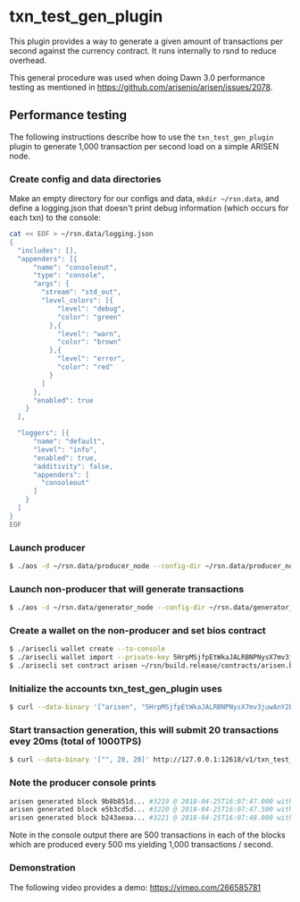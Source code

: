 # txn\_test\_gen\_plugin

This plugin provides a way to generate a given amount of transactions per second against the currency contract. It runs internally to rsnd to reduce overhead.

This general procedure was used when doing Dawn 3.0 performance testing as mentioned in https://github.com/arisenio/arisen/issues/2078.

## Performance testing

The following instructions describe how to use the `txn_test_gen_plugin` plugin to generate 1,000 transaction per second load on a simple ARISEN node.

### Create config and data directories
Make an empty directory for our configs and data, `mkdir ~/rsn.data`, and define a logging.json that doesn't print debug information (which occurs for each txn) to the console:
```bash
cat << EOF > ~/rsn.data/logging.json
{
  "includes": [],
  "appenders": [{
      "name": "consoleout",
      "type": "console",
      "args": {
        "stream": "std_out",
        "level_colors": [{
            "level": "debug",
            "color": "green"
          },{
            "level": "warn",
            "color": "brown"
          },{
            "level": "error",
            "color": "red"
          }
        ]
      },
      "enabled": true
    }
  ],

  "loggers": [{
      "name": "default",
      "level": "info",
      "enabled": true,
      "additivity": false,
      "appenders": [
        "consoleout"
      ]
    }
  ]
}
EOF
```

### Launch producer
```bash
$ ./aos -d ~/rsn.data/producer_node --config-dir ~/rsn.data/producer_node -l ~/rsn.data/logging.json --http-server-address "" -p arisen -e
```

### Launch non-producer that will generate transactions
```bash
$ ./aos -d ~/rsn.data/generator_node --config-dir ~/rsn.data/generator_node -l ~/rsn.data/logging.json --plugin arisen::txn_test_gen_plugin --plugin arisen::chain_api_plugin --p2p-peer-address localhost:6620 --p2p-listen-endpoint localhost:5555
```

### Create a wallet on the non-producer and set bios contract
```bash
$ ./arisecli wallet create --to-console
$ ./arisecli wallet import --private-key 5HrpMSjfpEtWkaJALRBNPNysX7mv3juwAnY2bLK4A1ofMMuD9Qq
$ ./arisecli set contract arisen ~/rsn/build.release/contracts/arisen.bios/
```

### Initialize the accounts txn_test_gen_plugin uses
```bash
$ curl --data-binary '["arisen", "5HrpMSjfpEtWkaJALRBNPNysX7mv3juwAnY2bLK4A1ofMMuD9Qq"]' http://127.0.0.1:12618/v1/txn_test_gen/create_test_accounts
```

### Start transaction generation, this will submit 20 transactions evey 20ms (total of 1000TPS)
```bash
$ curl --data-binary '["", 20, 20]' http://127.0.0.1:12618/v1/txn_test_gen/start_generation
```

### Note the producer console prints
```bash
arisen generated block 9b8b851d... #3219 @ 2018-04-25T16:07:47.000 with 500 trxs, lib: 3218
arisen generated block e5b3cd5d... #3220 @ 2018-04-25T16:07:47.500 with 500 trxs, lib: 3219
arisen generated block b243aeaa... #3221 @ 2018-04-25T16:07:48.000 with 500 trxs, lib: 3220
```

Note in the console output there are 500 transactions in each of the blocks which are produced every 500 ms yielding 1,000 transactions / second.

### Demonstration
The following video provides a demo: https://vimeo.com/266585781
